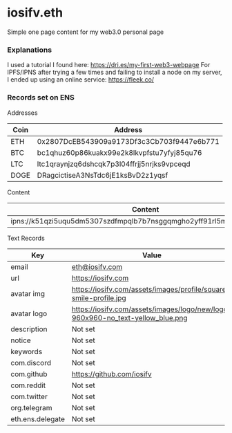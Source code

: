 # iosifv.eth
Simple one page content for my web3.0 personal page

### Explanations

I used a tutorial I found here: https://dri.es/my-first-web3-webpage
For IPFS/IPNS after trying a few times and failing to install a node on my server, I ended up using an online service: https://fleek.co/

### Records set on ENS

Addresses

| Coin  | Address |
| ----- | ------ |
| ETH   | 0x2807DcEB543909a9173Df3c3Cb703f9447e6b771 |
| BTC   | bc1qhuz60p86kuakx99e2k8lkvpfstu7yfyj85qu76 |
| LTC   | ltc1qraynjzq6dshcqk7p3l04ffrjj5nrjks9vpceqd |
| DOGE  | DRagcictiseA3NsTdc6jE1ksBvD2z1yqsf |

Content

| Content |
| ------- |
| ipns://k51qzi5uqu5dm5307szdfmpqlb7b7nsggqmgho2yff91rl5mpqbpziqtb8gsds |


Text Records

| Key                   | Value   |
| ------                | ------- |
| email                 | eth@iosifv.com |
| url                   | https://iosifv.com |
| avatar img            | https://iosifv.com/assets/images/profile/square-smile-profile.jpg |
| avatar logo           | https://iosifv.com/assets/images/logo/new/logo-960x960-no_text-yellow_blue.png |
| description           | Not set |
| notice                | Not set |
| keywords              | Not set |
| com.discord           | Not set |
| com.github            | https://github.com/iosifv |
| com.reddit            | Not set |
| com.twitter           | Not set |
| org.telegram          |   Not set |
| eth.ens.delegate      |   Not set |